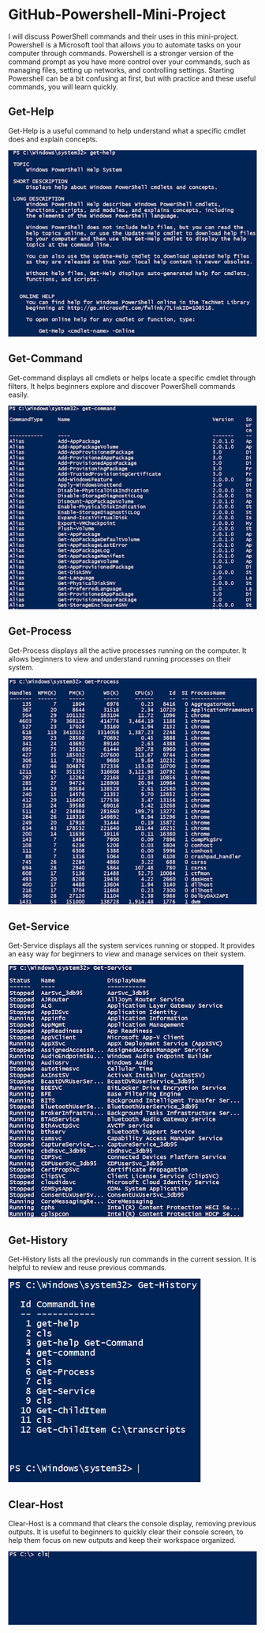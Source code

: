 
# GitHub-Powershell-Mini-Project
<p> I will discuss PowerShell commands and their uses in this mini-project. Powershell is a Microsoft tool that allows you to automate tasks on your computer through commands. Powershell is a stronger version of the command prompt as you have more control over your commands, such as managing files, setting up networks, and controlling settings. Starting Powershell can be a bit confusing at first, but with practice and these useful commands, you will learn quickly.</p>

<h2>Get-Help</h2>
<p>Get-Help is a useful command to help understand what a specific cmdlet does and explain concepts.</p>
<img src="assets/GetHelp.png" alt="Get-Help cmdlet">

<h2>Get-Command</h2>
<p>Get-command displays all cmdlets or helps locate a specific cmdlet through filters. It helps beginners explore and discover PowerShell commands easily.</p>
<img src="assets/GetCommand.png" alt="Get-Command cmdlet" >

<h2>Get-Process</h2>
<p>Get-Process displays all the active processes running on the computer. It allows beginners to view and understand running processes on their system.  </p>
<img src="assets/GetProcess.png" alt="Get-Process cmdlet">

<h2>Get-Service</h2>
<p>Get-Service displays all the system services running or stopped. It provides an easy way for beginners to view and manage services on their system. </p>
<img src="assets/GetService.png" alt="Get-Service cmdlet">

<h2>Get-History</h2>
<p>Get-History lists all the previously run commands in the current session. It is helpful to review and reuse previous commands.</p>
<img src="assets/GetHistory.png" alt="Get-History cmdlet">

<h2>Clear-Host</h2>
<p>Clear-Host is a command that clears the console display, removing previous outputs. It is useful to beginners to quickly clear their console screen, to help them focus on new outputs and keep their workspace organized.</p>
<img src="assets/ClearHost.png" alt="Clear-Host cmdlet">
